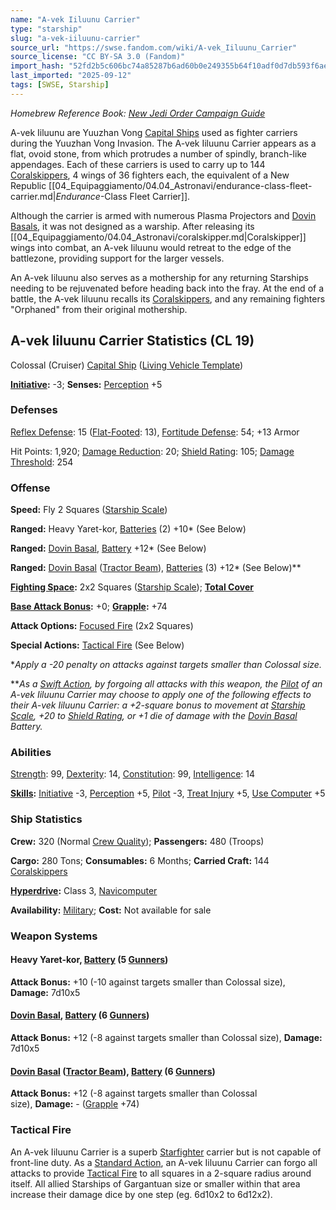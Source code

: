 ```yaml
---
name: "A-vek Iiluunu Carrier"
type: "starship"
slug: "a-vek-iiluunu-carrier"
source_url: "https://swse.fandom.com/wiki/A-vek_Iiluunu_Carrier"
source_license: "CC BY-SA 3.0 (Fandom)"
import_hash: "52fd2b5c606bc74a85287b6ad60b0e249355b64f10adf0d7db593f6ae334345a"
last_imported: "2025-09-12"
tags: [SWSE, Starship]
---
```

*Homebrew Reference Book: [New Jedi Order Campaign Guide](https://swse.fandom.com/wiki/New_Jedi_Order_Campaign_Guide)*

A-vek Iiluunu are Yuuzhan Vong [Capital Ships](https://swse.fandom.com/wiki/Capital_Ships) used as fighter carriers during the Yuuzhan Vong Invasion. The A-vek Iiluunu Carrier appears as a flat, ovoid stone, from which protrudes a number of spindly, branch-like appendages. Each of these carriers is used to carry up to 144 [Coralskippers](https://swse.fandom.com/wiki/Coralskippers), 4 wings of 36 fighters each, the equivalent of a New Republic [[04_Equipaggiamento/04.04_Astronavi/endurance-class-fleet-carrier.md|*Endurance*-Class Fleet Carrier]].

Although the carrier is armed with numerous Plasma Projectors and [Dovin Basals](https://swse.fandom.com/wiki/Dovin_Basals), it was not designed as a warship. After releasing its [[04_Equipaggiamento/04.04_Astronavi/coralskipper.md|Coralskipper]] wings into combat, an A-vek Iiluunu would retreat to the edge of the battlezone, providing support for the larger vessels.

An A-vek Iiluunu also serves as a mothership for any returning Starships needing to be rejuvenated before heading back into the fray. At the end of a battle, the A-vek Iiluunu recalls its [Coralskippers](https://swse.fandom.com/wiki/Coralskippers), and any remaining fighters "Orphaned" from their original mothership.
## A-vek Iiluunu Carrier Statistics (CL 19)
Colossal (Cruiser) [Capital Ship](https://swse.fandom.com/wiki/Capital_Ship) ([Living Vehicle Template](https://swse.fandom.com/wiki/Living_Vehicle_Template))

**[Initiative](https://swse.fandom.com/wiki/Initiative):** -3; **Senses:** [Perception](https://swse.fandom.com/wiki/Perception) +5
### Defenses
[Reflex Defense](https://swse.fandom.com/wiki/Reflex_Defense_(Vehicles)): 15 ([Flat-Footed](https://swse.fandom.com/wiki/Flat-Footed): 13), [Fortitude Defense](https://swse.fandom.com/wiki/Fortitude_Defense_(Vehicles)): 54; +13 Armor

Hit Points: 1,920; [Damage Reduction](https://swse.fandom.com/wiki/Damage_Reduction): 20; [Shield Rating](https://swse.fandom.com/wiki/Shield_Rating): 105; [Damage Threshold](https://swse.fandom.com/wiki/Damage_Threshold_(Vehicles)): 254
### Offense
**Speed:** Fly 2 Squares ([Starship Scale](https://swse.fandom.com/wiki/Starship_Scale))

**Ranged:** Heavy Yaret-kor, [Batteries](https://swse.fandom.com/wiki/Batteries) (2) +10* (See Below)

**Ranged:** [Dovin Basal](https://swse.fandom.com/wiki/Dovin_Basal), [Battery](https://swse.fandom.com/wiki/Battery) +12* (See Below)

**Ranged:** [Dovin Basal](https://swse.fandom.com/wiki/Dovin_Basal) ([Tractor Beam](https://swse.fandom.com/wiki/Tractor_Beam)), [Batteries](https://swse.fandom.com/wiki/Batteries) (3) +12* (See Below)**

**[Fighting Space](https://swse.fandom.com/wiki/Fighting_Space):** 2x2 Squares ([Starship Scale](https://swse.fandom.com/wiki/Starship_Scale)); **[Total Cover](https://swse.fandom.com/wiki/Total_Cover)**

**[Base Attack Bonus](https://swse.fandom.com/wiki/Base_Attack_Bonus):** +0; **[Grapple](https://swse.fandom.com/wiki/Grapple):** +74

**Attack Options:** [Focused Fire](https://swse.fandom.com/wiki/Focused_Fire) (2x2 Squares)

**Special Actions:** [Tactical Fire](https://swse.fandom.com/wiki/Tactical_Fire) (See Below)

**Apply a -20 penalty on attacks against targets smaller than Colossal size.*

***As a [Swift Action](https://swse.fandom.com/wiki/Swift_Action), by forgoing all attacks with this weapon, the [Pilot](https://swse.fandom.com/wiki/Pilot_(Vehicle_Combat)) of an A-vek Iiluunu Carrier may choose to apply one of the following effects to their A-vek Iiluunu Carrier: a +2-square bonus to movement at [Starship Scale](https://swse.fandom.com/wiki/Starship_Scale), +20 to [Shield Rating](https://swse.fandom.com/wiki/Shield_Rating), or +1 die of damage with the [Dovin Basal](https://swse.fandom.com/wiki/Dovin_Basal) Battery.*
### Abilities
[Strength](https://swse.fandom.com/wiki/Strength): 99, [Dexterity](https://swse.fandom.com/wiki/Dexterity): 14, [Constitution](https://swse.fandom.com/wiki/Constitution): 99, [Intelligence](https://swse.fandom.com/wiki/Intelligence): 14

**[Skills](https://swse.fandom.com/wiki/Skills):** [Initiative](https://swse.fandom.com/wiki/Initiative) -3, [Perception](https://swse.fandom.com/wiki/Perception) +5, [Pilot](https://swse.fandom.com/wiki/Pilot) -3, [Treat Injury](https://swse.fandom.com/wiki/Treat_Injury) +5, [Use Computer](https://swse.fandom.com/wiki/Use_Computer) +5
### Ship Statistics
**Crew:** 320 (Normal [Crew Quality](https://swse.fandom.com/wiki/Crew_Quality)); **Passengers:** 480 (Troops)

**Cargo:** 280 Tons; **Consumables:** 6 Months; **Carried Craft:** 144 [Coralskippers](https://swse.fandom.com/wiki/Coralskippers)

**[Hyperdrive](https://swse.fandom.com/wiki/Hyperdrive):** Class 3, [Navicomputer](https://swse.fandom.com/wiki/Navicomputer)

**Availability:** [Military](https://swse.fandom.com/wiki/Military); **Cost:** Not available for sale
### Weapon Systems
#### **Heavy Yaret-kor, [Battery](https://swse.fandom.com/wiki/Weapon_Batteries) (5 [Gunners](https://swse.fandom.com/wiki/Gunners))**
**Attack Bonus:** +10 (-10 against targets smaller than Colossal size), **Damage:** 7d10x5
#### **[Dovin Basal](https://swse.fandom.com/wiki/Dovin_Basal), [Battery](https://swse.fandom.com/wiki/Weapon_Batteries) (6 [Gunners](https://swse.fandom.com/wiki/Gunners))**
**Attack Bonus:** +12 (-8 against targets smaller than Colossal size), **Damage:** 7d10x5
#### **[Dovin Basal](https://swse.fandom.com/wiki/Dovin_Basal) ([Tractor Beam](https://swse.fandom.com/wiki/Tractor_Beam)), [Battery](https://swse.fandom.com/wiki/Weapon_Batteries) (6 [Gunners](https://swse.fandom.com/wiki/Gunners))**
**Attack Bonus:** +12 (-8 against targets smaller than Colossal size), **Damage:** - ([Grapple](https://swse.fandom.com/wiki/Grapple) +74)
### Tactical Fire
An A-vek Iiluunu Carrier is a superb [Starfighter](https://swse.fandom.com/wiki/Starfighter) carrier but is not capable of front-line duty. As a [Standard Action](https://swse.fandom.com/wiki/Standard_Action), an A-vek Iiluunu Carrier can forgo all attacks to provide [Tactical Fire](https://swse.fandom.com/wiki/Tactical_Fire) to all squares in a 2-square radius around itself. All allied Starships of Gargantuan size or smaller within that area increase their damage dice by one step (eg. 6d10x2 to 6d12x2).